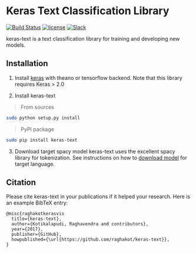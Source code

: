 # Keras Text Classification Library
[![Build Status](https://travis-ci.org/raghakot/keras-text.svg?branch=master)](https://travis-ci.org/raghakot/keras-text)
[![license](https://img.shields.io/github/license/mashape/apistatus.svg?maxAge=2592000)](https://github.com/raghakot/keras-text/blob/master/LICENSE)
[![Slack](https://img.shields.io/badge/slack-discussion-E01563.svg)](https://join.slack.com/t/keras-text/shared_invite/MjMzNDU3NDAxODMxLTE1MDM4NTg0MTktNzgxZTNjM2E4Zg)

keras-text is a text classification library for training and developing new models. 

## Installation

1) Install [keras](https://github.com/fchollet/keras/blob/master/README.md#installation) 
with theano or tensorflow backend. Note that this library requires Keras > 2.0

2) Install keras-text
> From sources
```bash
sudo python setup.py install
```

> PyPI package
```bash
sudo pip install keras-text
```

3) Download target spacy model
keras-text uses the excellent spacy library for tokenization. See instructions on how to 
[download model](https://spacy.io/docs/usage/models#download) for target language.


## Citation

Please cite keras-text in your publications if it helped your research. Here is an example BibTeX entry:

```
@misc{raghakotkerasvis
  title={keras-text},
  author={Kotikalapudi, Raghavendra and contributors},
  year={2017},
  publisher={GitHub},
  howpublished={\url{https://github.com/raghakot/keras-text}},
}
```
